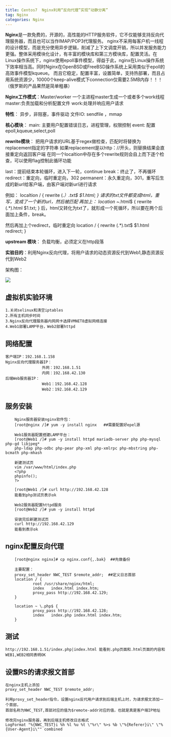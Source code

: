 ```yaml
---
title: Centos7  Nginx利用“反向代理”实现“动静分离”
tag: Nginx
categories: Nginx
---
```

**Nginx**是一款免费的，开源的，高性能的HTTP服务软件，它不仅能够支持反向代理服务器，而且也可以当作IMAP/POP3代理服务。
nginx不采用每客户机一线程的设计模型，而是充分使用异步逻辑，削减了上下文调度开销，所以并发服务能力更强。整体采用模块化设计，有丰富的模块库和第三方模块库，配置灵活。在Linux操作系统下，nginx使用epoll事件模型，得益于此，nginx在Linux操作系统下效率相当高。同时Nginx在OpenBSD或FreeBSD操作系统上采用类似于epoll的高效事件模型kqueue。
而且它稳定，配置丰富，设置简单，支持热部署<!--more-->，而且占用系统资源少，10000个keep-alive模式下connection仅需要2.5MB内存！！！（俄罗斯的产品果然是简单粗暴）

**Nginx工作模式**：Master/worker
		  一个主进程master生成一个或者多个work线程
		  master:负责加载和分析配置文件
		  work:处理并响应用户请求
	
**特性**：
	 	异步，非阻塞，事件驱动
	 	文件IO: sendfile ，mmap

**核心模块**：
	  	main: 主要用户配置错误日志，进程管理，权限控制
	  	event: 配置epoll,kqueue,select,poll
     
**rewrite模块**：
	  	把用户请求的URL基于regex做检查，匹配时将替换为replacement指定的字符串
	  	如果replacement是以http：//开头，则替换结果会直接重定向返回客户端
	  	在同一个localtion中存在多个rewrite规则会自上而下逐个检查，可以使用flag控制此循环功能
	   
last：提前结束本轮循环，进入下一轮，continue
break：终止了，不再循环
redirect：重定向，临时重定向，302
permanent：永久重定向，301，重写后生成的新url给客户端，由客户端对新url进行请求
	
例如：
  localtion / {
		rewrite (.*）\.txt$ $1.html;
		 }
请求的txt文件都变成html，重写，变成了一个新的url，然后被匹配
	再加上：
  location ~*\.html\$ {
        rewrite (.*)\.html $1.txt;
        }
后，html又转化为txt了，就形成一个死循环，所以要在两个后面加上条件，break。

然后再加上个redirect，临时重定向
	location / {
		 rewrite (.*)\.txt$ $1.html redirect;
		}

**upstream 模块**：
	       负载均衡，必须定义在http段落

**实验目的**：利用Nginx反向代理，将用户请求的动态资源反代到Web1,静态资源反代到Web2

架构图：

![](http://i.imgur.com/09Eqfpl.jpg)

##  虚拟机实验环境
	1.关闭selinux和清空iptables
	2.所有主机同步时间
	3.Nginx反向代理服务器内网网卡选择VMNET8虚拟网络连接
	4.Web1部署LAMP平台，Web2部署httpd

## 网络配置

  	客户端IP：192.168.1.158
  	Nginx反向代理服务器IP：
					外网：192.168.1.51
                    内网：192.168.42.130
    后端Web服务器IP：
					Web1：192.168.42.128
					Web2：192.168.42.129

## 服务安装
		Nginx服务器安装nginx软件包：	
  		[root@nginx /]# yum -y install nginx   ##需要配置好epel源

		Web1服务器配置搭建LAMP平台：
		[root@Web1 /]# yum -y install httpd mariadb-server php php-mysql php-gd libjpeg* 
		php-ldap php-odbc php-pear php-xml php-xmlrpc php-mbstring php-bcmath php-mhash
 
		新建测试页
		vim /var/www/html/index.php
		<?php
		phpinfo();
		?>
		
		[root@Web1 /]# curl http://192.168.42.128
		能看到php测试页表示ok
   
   		Web2服务器配置httpd服务
		[root@Web2 /]# yum -y install httpd
	
		安装完后新建测试页
		curl http://192.168.42.129
		能看到表示ok
	
## nginx配置反向代理
		[root@nginx nginx]# cp nginx.conf{,.bak}  ##先做备份
   
		主要配置： 
		proxy_set_header NWC_TEST $remote_addr;  ##定义日志首部
		location / {
                root /usr/share/nginx/html;
                index   index.html index.htm;
                proxy_pass http://192.168.42.129;
        }

        location ~ \.php$ {
                proxy_pass http://192.168.42.128;
                index   index.php index.html index.htm;
        }

## 测试
	http://192.168.1.51/index.php|index.html 能看到.php页面和.html页面的内容和WEB1,WEB2相同表明OK


## 设置RS的请求报文首部
	在nginx主机上添加
	proxy_set_header NWC_TEST $remote_addr;
	
    利用proxy_set_header指令，设置nginx反代用户请求到后端主机上时，为请求报文添加一个首部，
	首部名称为NWC_TEST,首部对应的值为$remote-addr对应的值，也就是真是客户端IP地址
	 
    修改完nginx服务器，再到后端主机修改日志格式
	LogFormat "%{NWC_TEST}i %h %l %u %t \"%r\" %>s %b \"%{Referer}i\" \"%{User-Agent}i\"" combined

	
    